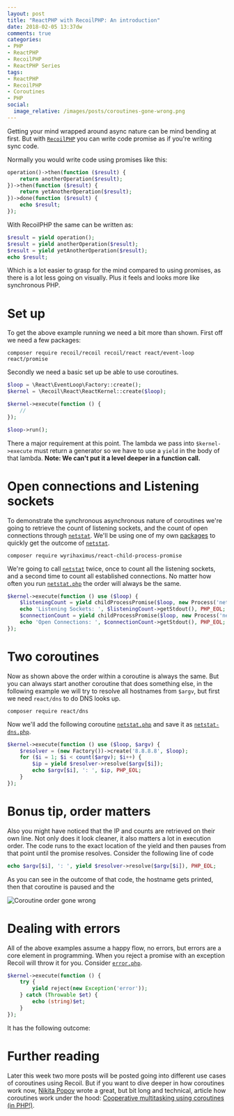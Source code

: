 ```yaml
---
layout: post
title: "ReactPHP with RecoilPHP: An introduction"
date: 2018-02-05 13:37dw
comments: true
categories:
- PHP
- ReactPHP
- RecoilPHP
- ReactPHP Series
tags:
- ReactPHP
- RecoilPHP
- Coroutines
- PHP
social:
  image_relative: /images/posts/coroutines-gone-wrong.png
---
```


Getting your mind wrapped around async nature can be mind bending at first. But with [`RecoilPHP`](https://github.com/recoilphp) 
you can write code promise as if you're writing sync code. 

<!-- More -->

Normally you would write code using promises like this:

```php
operation()->then(function ($result) {
    return anotherOperation($result);
})->then(function ($result) {
    return yetAnotherOperation($result);
})->done(function ($result) {
    echo $result;
});
``` 

With RecoilPHP the same can be written as:

```php
$result = yield operation();
$result = yield anotherOperation($result);
$result = yield yetAnotherOperation($result);
echo $result;
```

Which is a lot easier to grasp for the mind compared to using promises, as there is a lot less going on visually. Plus it feels 
and looks more like synchronous PHP.

# Set up

To get the above example running we need a bit more than shown. First off we need a few packages:

```shell
composer require recoil/recoil recoil/react react/event-loop react/promise
```

Secondly we need a basic set up be able to use coroutines.


```php
$loop = \React\EventLoop\Factory::create();
$kernel = \Recoil\React\ReactKernel::create($loop);

$kernel->execute(function () {
    //
});

$loop->run();
```

There a major requirement at this point. The lambda we pass into `$kernel->execute` must return a 
generator so we have to use a `yield` in the body of that lambda. **Note: We can't put it a level deeper in a function call.**

# Open connections and Listening sockets

To demonstrate the synchronous asynchronous nature of coroutines we're going to retrieve the count of listening sockets, and 
the count of open connections through [`netstat`](https://linux.die.net/man/8/netstat). We'll be using one of my own 
[packages](https://github.com/WyriHaximus/reactphp-child-process-promise) to quickly get the outcome of [`netstat`](https://linux.die.net/man/8/netstat).

```shell
composer require wyrihaximus/react-child-process-promise
```

We're going to call [`netstat`](https://linux.die.net/man/8/netstat) twice, once to count all the listening sockets, and a second time to count all established connections.
No matter how often you run [`netstat.php`](https://github.com/WyriHaximus/ReactBlogSeriesExamples/blob/master/recoil/netstat.php) the 
order will always be the same.

```php
$kernel->execute(function () use ($loop) {
    $listeningCount = yield childProcessPromise($loop, new Process('netstat -tulpen | wc -l'));
    echo 'Listening Sockets: ', $listeningCount->getStdout(), PHP_EOL;
    $connectionCount = yield childProcessPromise($loop, new Process('netstat -tupen | grep ESTABLISHED | wc -l'));
    echo 'Open Connections: ', $connectionCount->getStdout(), PHP_EOL;
});
```

<script src="https://asciinema.org/a/jjZCzmLxgKk8SNuDGo28s6lNW.js" id="asciicast-jjZCzmLxgKk8SNuDGo28s6lNW" async></script>

# Two coroutines

Now as shown above the order within a coroutine is always the same. But you can always start another coroutine that does something else, in 
the following example we will try to resolve all hostnames from `$argv`, but first we need `react/dns` to do DNS looks up.

```shell
composer require react/dns
```

Now we'll add the following coroutine [`netstat.php`](https://github.com/WyriHaximus/ReactBlogSeriesExamples/blob/master/recoil/netstat.php) 
and save it as [`netstat-dns.php`](https://github.com/WyriHaximus/ReactBlogSeriesExamples/blob/master/recoil/netstat-dns.php).

```php
$kernel->execute(function () use ($loop, $argv) {
    $resolver = (new Factory())->create('8.8.8.8', $loop);
    for ($i = 1; $i < count($argv); $i++) {
        $ip = yield $resolver->resolve($argv[$i]);
        echo $argv[$i], ': ', $ip, PHP_EOL;
    }
});
```

<script src="https://asciinema.org/a/kKb1Z1SoBfZEjnb92QEfjFqDE.js" id="asciicast-kKb1Z1SoBfZEjnb92QEfjFqDE" async></script>

# Bonus tip, order matters

Also you might have noticed that the IP and counts are retrieved on their own line. Not only  does it look cleaner, it also matters a lot 
in execution order. The code runs to the exact location of the yield and then pauses from that point until the promise resolves. Consider 
the following line of code

```php
echo $argv[$i], ': ', yield $resolver->resolve($argv[$i]), PHP_EOL;
```

As you can see in the outcome of that code, the hostname gets printed, then that coroutine is paused and the 

![Coroutine order gone wrong](/images/posts/coroutines-gone-wrong.png)

# Dealing with errors

All of the above examples assume a happy flow, no errors, but errors are a core element in programming. When you reject a promise 
with an exception Recoil will throw it for you. Consider [`error.php`](https://github.com/WyriHaximus/ReactBlogSeriesExamples/blob/master/recoil/error.php).

```php
$kernel->execute(function () {
    try {
        yield reject(new Exception('error'));
    } catch (Throwable $et) {
        echo (string)$et;
    }
});
```

It has the following outcome:

<script src="https://asciinema.org/a/qXtNNuXMcOdflT0Zd9JBcFAXG.js" id="asciicast-qXtNNuXMcOdflT0Zd9JBcFAXG" async></script>

# Further reading

Later this week two more posts will be posted going into different use cases of coroutines using Recoil. But if you want to dive 
deeper in how coroutines work now, [Nikita Popov](https://twitter.com/nikita_ppv) wrote a great, but bit long and technical, 
article how coroutines work under the hood:
[Cooperative multitasking using coroutines (in PHP!)](https://nikic.github.io/2012/12/22/Cooperative-multitasking-using-coroutines-in-PHP.html).

